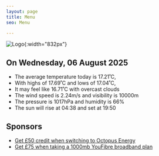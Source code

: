 ```yaml
---
layout: page
title: Menu
seo: Menu

---
```


![Logo](/images/logo.jpg){:width="832px"}

<!-- weather_marker starts -->
## On Wednesday, 06 August 2025

- The average temperature today is 17.21˚C,
- With highs of 17.69˚C and lows of 17.04˚C,
- It may feel like 16.71˚C with overcast clouds
- The wind speed is 2.24m/s and visibility is 10000m
- The pressure is 1017hPa and humidity is 66%
- The sun will rise at 04:38 and set at 19:50

<!-- weather_marker ends -->

## Sponsors

- [Get £50 credit when switching to Octopus Energy](https://bit.ly/3oD1nnS)
- [Get £75 when taking a 1000mb YouFibre broadband plan](https://aklam.io/91zWhU?)
